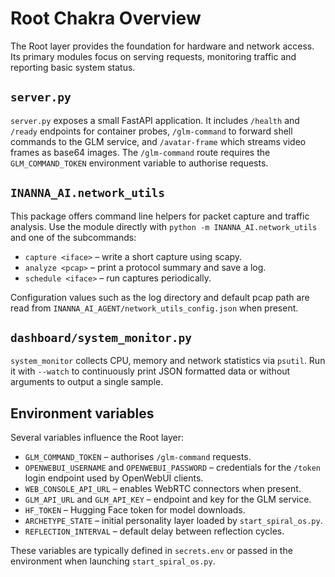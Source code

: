 # Root Chakra Overview

The Root layer provides the foundation for hardware and network access. Its primary modules focus on serving requests, monitoring traffic and reporting basic system status.

## `server.py`

`server.py` exposes a small FastAPI application. It includes `/health` and `/ready` endpoints for container probes, `/glm-command` to forward shell commands to the GLM service, and `/avatar-frame` which streams video frames as base64 images. The `/glm-command` route requires the `GLM_COMMAND_TOKEN` environment variable to authorise requests.

## `INANNA_AI.network_utils`

This package offers command line helpers for packet capture and traffic analysis. Use the module directly with `python -m INANNA_AI.network_utils` and one of the subcommands:

- `capture <iface>` – write a short capture using scapy.
- `analyze <pcap>` – print a protocol summary and save a log.
- `schedule <iface>` – run captures periodically.

Configuration values such as the log directory and default pcap path are read from `INANNA_AI_AGENT/network_utils_config.json` when present.

## `dashboard/system_monitor.py`

`system_monitor` collects CPU, memory and network statistics via `psutil`. Run it with `--watch` to continuously print JSON formatted data or without arguments to output a single sample.

## Environment variables

Several variables influence the Root layer:

- `GLM_COMMAND_TOKEN` – authorises `/glm-command` requests.
- `OPENWEBUI_USERNAME` and `OPENWEBUI_PASSWORD` – credentials for the `/token` login endpoint used by OpenWebUI clients.
- `WEB_CONSOLE_API_URL` – enables WebRTC connectors when present.
- `GLM_API_URL` and `GLM_API_KEY` – endpoint and key for the GLM service.
- `HF_TOKEN` – Hugging Face token for model downloads.
- `ARCHETYPE_STATE` – initial personality layer loaded by `start_spiral_os.py`.
- `REFLECTION_INTERVAL` – default delay between reflection cycles.

These variables are typically defined in `secrets.env` or passed in the environment when launching `start_spiral_os.py`.
